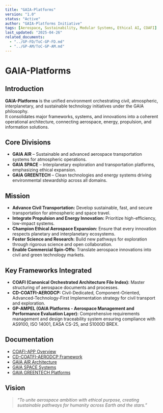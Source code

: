 ```yaml
---
title: "GAIA-Platforms"
version: "1.0"
status: "Active"
author: "GAIA-Platforms Initiative"
tags: [Aerospace, Sustainability, Modular Systems, Ethical AI, COAFI]
last_updated: "2025-04-26"
related_documents:
  - "../GP-FD/ToC-GP-FD.md"
  - "../GP-AM/ToC-GP-AM.md"
---
```


# GAIA-Platforms

## Introduction

**GAIA-Platforms** is the unified environment orchestrating civil, atmospheric, interplanetary, and sustainable technology initiatives under the GAIA philosophy.  
It consolidates major frameworks, systems, and innovations into a coherent operational architecture, connecting aerospace, energy, propulsion, and information solutions.

## Core Divisions

- **GAIA AIR** – Sustainable and advanced aerospace transportation systems for atmospheric operations.
- **GAIA SPACE** – Interplanetary exploration and transportation platforms, emphasizing ethical expansion.
- **GAIA GREENTECH** – Clean technologies and energy systems driving environmental stewardship across all domains.

## Mission

- **Advance Civil Transportation:** Develop sustainable, fast, and secure transportation for atmospheric and space travel.
- **Integrate Propulsion and Energy Innovation:** Prioritize high-efficiency, low-impact systems.
- **Champion Ethical Aerospace Expansion:** Ensure that every innovation respects planetary and interplanetary ecosystems.
- **Foster Science and Research:** Build new pathways for exploration through rigorous science and open collaboration.
- **Enable Commercial Spin-Offs:** Translate aerospace innovations into civil and green technology markets.

## Key Frameworks Integrated

- **COAFI (Canonical Orchestrated Architecture File Index):** Master structuring of aerospace documents and processes.
- **CD-COATFI-AERODCP:** Civil-Dedicated, Component-Oriented, Advanced-Technology-First Implementation strategy for civil transport and exploration.
- **GP-AMPEL (GAIA Platforms - Aerospace Management and Performance Evaluation Layer):** Comprehensive requirements management and design traceability system ensuring compliance with AS9100, ISO 14001, EASA CS-25, and S1000D BREX.

## Documentation

- [COAFI-APP Overview](../COAFI-APP/README.md)
- [CD-COATFI-AERODCP Framework](../COAFI-APP/CD-COATFI-AERODCP.md)
- [GAIA AIR Architecture](../GAIA-AIR/README.md)
- [GAIA SPACE Systems](../GAIA-SPACE/README.md)
- [GAIA GREENTECH Platforms](../GAIA-GREENTECH/README.md)

## Vision

> *“To unite aerospace ambition with ethical purpose, creating sustainable pathways for humanity across Earth and the stars.”*
